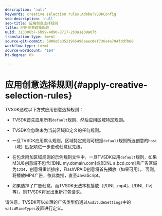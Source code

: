 ```yaml
---
description: 'null'
keywords: creative selection rules;AdobeTVSDKConfig
seo-description: 'null'
seo-title: 应用创意选择规则
title: 应用创意选择规则
uuid: 313306b7-6b99-4d90-8717-2b0a1e39a07b
translation-type: tm+mt
source-git-commit: 5908e5a3521966496aeec0ef730e4a704fddfb68
workflow-type: tm+mt
source-wordcount: '164'
ht-degree: 0%

---
```



# 应用创意选择规则{#apply-creative-selection-rules}

TVSDK通过以下方式应用创意选择规则：

* TVSDK首先应用所有`default`规则，然后应用区域特定规则。
* TVSDK会忽略未为当前区域ID定义的任何规则。
* 一旦TVSDK应用默认规则，区域特定规则可根据`default`规则所选创意的`host`（域）匹配项进一步更改创意优先级。

* 在包含附加区域规则的示例规则文件中，一旦TVSDK应用`default`规则，如果M3U8创意域不包含[!DNL my.domain.com]或[!DNL a.bcd.com]且广告区域为`1234`，创意将重新排序，FlashVPAID创意将首先播放（如果可用）。 否则，将播放MP4广告，依此类推，直至JavaScript。

* 如果选择了广告创意，而TVSDK无法本机播放（[!DNL .mp4]、[!DNL .flv]等），则TVSDK将发出重新打包请求。

请注意，TVSDK可以处理的广告类型仍通过`AuditudeSettings`中的`validMimeTypes`设置进行定义。
